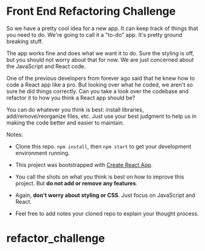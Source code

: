 
# Front End Refactoring Challenge


So we have a pretty cool idea for a new app.  It can keep track of things that you need to do.
We're going to call it a "to-do" app.  It's pretty ground breaking stuff.

The app works fine and does what we want it to do. Sure the styling is off, but
you should not worry about that for now.  We are just concerned about the JavaScript and React code.

One of the previous developers from forever ago said that he knew how to code a
React app like a pro.  But looking over what he coded, we aren't so sure
he did things correctly.  Can you take a look over the codebase and refactor
it to how you think a React app should be?

You can do whatever you think is best:
install libraries, add/remove/reorganize files, etc. 
Just use your best judgment to help us in making the code better and easier to maintain.

Notes:
- Clone this repo.  `npm install`, then `npm start` to get your development environment running.

- This project was bootstrapped with [Create React App](https://github.com/facebookincubator/create-react-app).

- You call the shots on what you think is best on how to improve this project.  But **do not add or remove any features**.

- Again, **don't worry about styling or CSS**. Just focus on JavaScript and React.

- Feel free to add notes your cloned repo to explain your thought process.
# refactor_challenge

